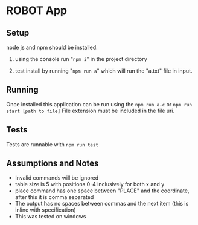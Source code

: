 # ROBOT App

## Setup

node js and npm should be installed.

1) using the console run "``npm i``" in the project directory

2) test install by running  "``npm run a``" which will run the "a.txt" file in input.

## Running

Once installed this application can be run using the ``npm run a-c`` or ``npm run start [path to file]``
File extension must be included in the file uri.

## Tests

Tests are runnable with ``npm run test``

## Assumptions and Notes

* Invalid commands will be ignored
* table size is 5 with positions 0-4 inclusively for both x and y
* place command has one space between "PLACE" and the coordinate, after this it is comma separated
* The output has no spaces between commas and the next item (this is inline with specification)
* This was tested on windows